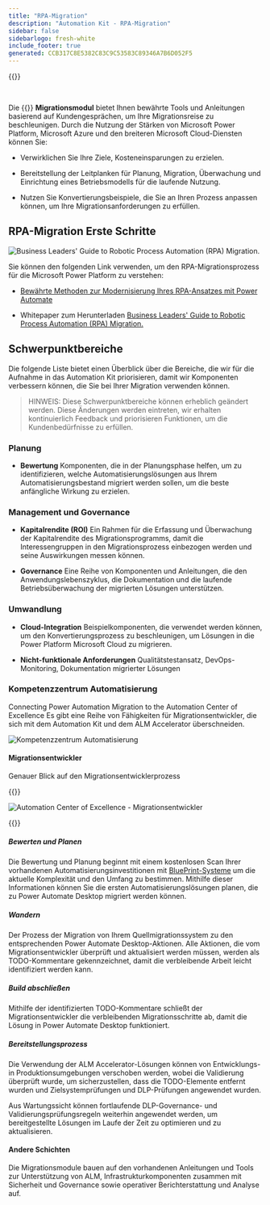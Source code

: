 ```yaml
---
title: "RPA-Migration"
description: "Automation Kit - RPA-Migration"
sidebar: false
sidebarlogo: fresh-white
include_footer: true
generated: CCB317C8E5382C83C9C53583C89346A7B6D052F5
---
```


{{<toc>}}

<br/>

Die {{<product-name>}} **Migrationsmodul** bietet Ihnen bewährte Tools und Anleitungen basierend auf Kundengesprächen, um Ihre Migrationsreise zu beschleunigen. Durch die Nutzung der Stärken von Microsoft Power Platform, Microsoft Azure und den breiteren Microsoft Cloud-Diensten können Sie:

- Verwirklichen Sie Ihre Ziele, Kosteneinsparungen zu erzielen.

- Bereitstellung der Leitplanken für Planung, Migration, Überwachung und Einrichtung eines Betriebsmodells für die laufende Nutzung.

- Nutzen Sie Konvertierungsbeispiele, die Sie an Ihren Prozess anpassen können, um Ihre Migrationsanforderungen zu erfüllen.

## RPA-Migration Erste Schritte

![Business Leaders' Guide to Robotic Process Automation (RPA) Migration.](https://msflowblogscdn.azureedge.net/wp-content/uploads/2022/01/RPAWhitepaper_Img-241x300.png)

Sie können den folgenden Link verwenden, um den RPA-Migrationsprozess für die Microsoft Power Platform zu verstehen:

- [Bewährte Methoden zur Modernisierung Ihres RPA-Ansatzes mit Power Automate](https://powerautomate.microsoft.com/blog/proven-methods-to-modernize-your-rpa-approach-with-power-automate/)

- Whitepaper zum Herunterladen [Business Leaders' Guide to Robotic Process Automation (RPA) Migration.](https://aka.ms/PAD/RPAMigrationWhitepaper)

## Schwerpunktbereiche

Die folgende Liste bietet einen Überblick über die Bereiche, die wir für die Aufnahme in das Automation Kit priorisieren, damit wir Komponenten verbessern können, die Sie bei Ihrer Migration verwenden können.

> HINWEIS: Diese Schwerpunktbereiche können erheblich geändert werden. Diese Änderungen werden eintreten, wir erhalten kontinuierlich Feedback und priorisieren Funktionen, um die Kundenbedürfnisse zu erfüllen.

### Planung

- **Bewertung** Komponenten, die in der Planungsphase helfen, um zu identifizieren, welche Automatisierungslösungen aus Ihrem Automatisierungsbestand migriert werden sollen, um die beste anfängliche Wirkung zu erzielen.

### Management und Governance

- **Kapitalrendite (ROI)** Ein Rahmen für die Erfassung und Überwachung der Kapitalrendite des Migrationsprogramms, damit die Interessengruppen in den Migrationsprozess einbezogen werden und seine Auswirkungen messen können.

- **Governance** Eine Reihe von Komponenten und Anleitungen, die den Anwendungslebenszyklus, die Dokumentation und die laufende Betriebsüberwachung der migrierten Lösungen unterstützen.

### Umwandlung

- **Cloud-Integration** Beispielkomponenten, die verwendet werden können, um den Konvertierungsprozess zu beschleunigen, um Lösungen in die Power Platform Microsoft Cloud zu migrieren.

- **Nicht-funktionale Anforderungen** Qualitätstestansatz, DevOps-Monitoring, Dokumentation migrierter Lösungen

### Kompetenzzentrum Automatisierung

Connecting Power Automation Migration to the Automation Center of Excellence Es gibt eine Reihe von Fähigkeiten für Migrationsentwickler, die sich mit dem Automation Kit und dem ALM Accelerator überschneiden.

![Kompetenzzentrum Automatisierung](/images/illustrations/automation-kit-migration.svg)

#### Migrationsentwickler

Genauer Blick auf den Migrationsentwicklerprozess

{{<border>}}

![Automation Center of Excellence - Migrationsentwickler](/images/illustrations/automation-kit-migration-developer.svg)

{{</border>}}

##### Bewerten und Planen

Die Bewertung und Planung beginnt mit einem kostenlosen Scan Ihrer vorhandenen Automatisierungsinvestitionen mit [BluePrint-Systeme](https://www.blueprintsys.com/) um die aktuelle Komplexität und den Umfang zu bestimmen. Mithilfe dieser Informationen können Sie die ersten Automatisierungslösungen planen, die zu Power Automate Desktop migriert werden können.

##### Wandern

Der Prozess der Migration von Ihrem Quellmigrationssystem zu den entsprechenden Power Automate Desktop-Aktionen. Alle Aktionen, die vom Migrationsentwickler überprüft und aktualisiert werden müssen, werden als TODO-Kommentare gekennzeichnet, damit die verbleibende Arbeit leicht identifiziert werden kann.

##### Build abschließen

Mithilfe der identifizierten TODO-Kommentare schließt der Migrationsentwickler die verbleibenden Migrationsschritte ab, damit die Lösung in Power Automate Desktop funktioniert.

##### Bereitstellungsprozess

Die Verwendung der ALM Accelerator-Lösungen können von Entwicklungs- in Produktionsumgebungen verschoben werden, wobei die Validierung überprüft wurde, um sicherzustellen, dass die TODO-Elemente entfernt wurden und Zielsystemprüfungen und DLP-Prüfungen angewendet wurden.

Aus Wartungssicht können fortlaufende DLP-Governance- und Validierungsprüfungsregeln weiterhin angewendet werden, um bereitgestellte Lösungen im Laufe der Zeit zu optimieren und zu aktualisieren.

#### Andere Schichten

Die Migrationsmodule bauen auf den vorhandenen Anleitungen und Tools zur Unterstützung von ALM, Infrastrukturkomponenten zusammen mit Sicherheit und Governance sowie operativer Berichterstattung und Analyse auf.
